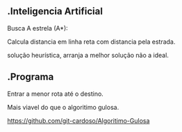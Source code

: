 .Inteligencia Artificial         
--             
Busca A estrela (A*):  
  

Calcula  distancia em linha reta com  distancia pela estrada.

solução heurística, arranja a melhor solução não a ideal.

.Programa
--
Entrar a menor rota até o destino. 

Mais viavel do que o algoritimo gulosa.    

https://github.com/git-cardoso/Algoritimo-Gulosa



